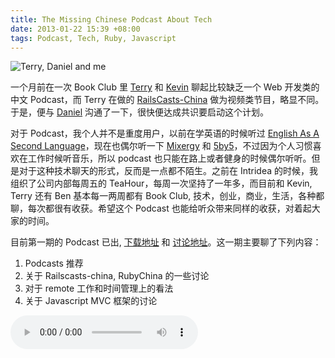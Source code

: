 ```yaml
---
title: The Missing Chinese Podcast About Tech
date: 2013-01-22 15:39 +08:00
tags: Podcast, Tech, Ruby, Javascript
---
```


![Terry, Daniel and me](the-nil-podcast-with-terry-and-daniel/nil-podcast.png "Terry, Daniel and Me")

一个月前在一次 Book Club 里 [Terry](http://terrytai.com/ "Terry Tai's Blog") 和 [Kevin](http://www.knwang.com/) 聊起比较缺乏一个 Web 开发类的中文 Podcast，而 Terry 在做的 [RailsCasts-China](http://railscasts-china.com "RailsCasts China") 做为视频类节目，略显不同。于是，便与 [Daniel](http://lvguoning.com/ "Daniel Lv's weblog") 沟通了一下，很快便达成共识要启动这个计划。

对于 Podcast，我个人并不是重度用户，以前在学英语的时候听过 [English As A Second Language](http://www.eslpod.com)，现在也偶尔听一下 [Mixergy](http://mixergy.com) 和 [5by5](http://5by5.tv)，不过因为个人习惯喜欢在工作时候听音乐，所以 podcast 也只能在路上或者健身的时候偶尔听听。但是对于这种技术聊天的形式，反而是一点都不陌生。之前在 Intridea 的时候，我组织了公司内部每周五的 TeaHour，每周一次坚持了一年多，而目前和 Kevin, Terry 还有 Ben 基本每一两周都有 Book Club, 技术，创业，商业，生活，各种都聊，每次都很有收获。希望这个 Podcast 也能给听众带来同样的收获，对着起大家的时间。

目前第一期的 Podcast 已出, [下载地址](http://screencasts.b0.upaiyun.com/podcasts/nil_podcast_1.m4a) 和 [讨论地址](http://ruby-china.org/topics/8229)。这一期主要聊了下列内容：

1. Podcasts 推荐
2. 关于 Railscasts-china, RubyChina 的一些讨论
3. 对于 remote 工作和时间管理上的看法
4. 关于 Javascript MVC 框架的讨论

<audio controls name="media">
  <source src="http://screencasts.b0.upaiyun.com/podcasts/nil_podcast_1.m4a" type="audio/mpeg">
</video>

对于 Podcast 的内容，我们的想法是包括访谈型和聊天型，希望每期都能有 3 到 4 个人一起，内容只要是程序员感兴趣的话题，都可以聊。如果你有感兴趣的话题或者愿意做嘉宾，欢迎联系我们，:)

因为目前刚开始，我们希望能先多做几期，所以 iTunes 链接，网站都没有开始着手，会尽快跟上。另外，名字也在征集中，希望大家能多出主意!
